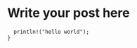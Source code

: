 <!-- md-meta
title: Example post
description: Any description
date: 1-1-2077
post-file: example-post.html
-->

# Write your post here

```fn main() {
  println!("hello world");
}

```

